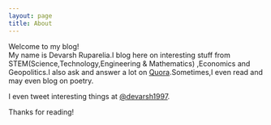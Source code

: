 ```yaml
---
layout: page
title: About
---
```


Welcome to my blog!                                             
My name is Devarsh Ruparelia.I blog here on interesting stuff from STEM(Science,Technology,Engineering & Mathematics) ,Economics and Geopolitics.I also ask and answer a lot on [Quora].Sometimes,I even read and may even blog on poetry.

I even tweet interesting things at [@devarsh1997].





[Quora]:http://www.quora.com/Devarsh-Ruparelia
[@devarsh1997]:http://twitter.com/devarsh1997



Thanks for reading!
